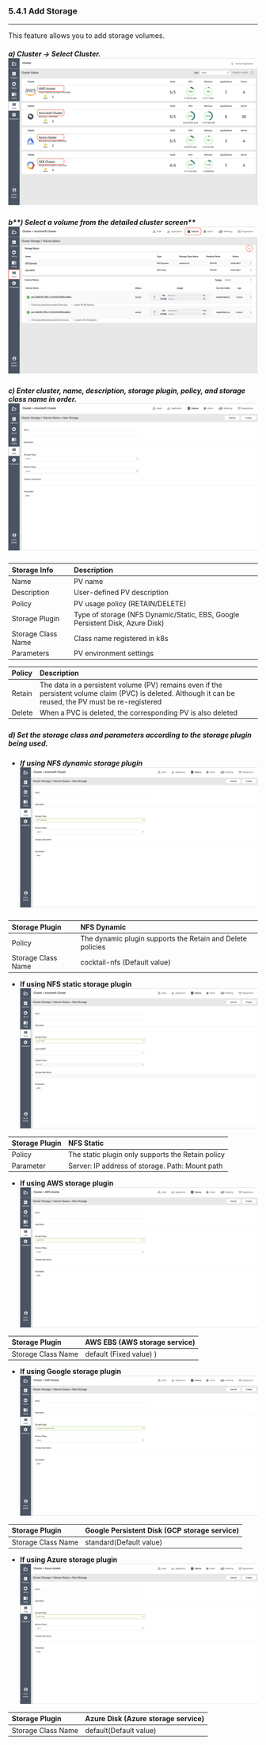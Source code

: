 ### 5.4.1 Add Storage

---

This feature allows you to add storage volumes.

##### **a\) Cluster → Select Cluster.**![](/assets/EN/2.5/5.4.1_1.png)

##### b**\) Select a volume from the detailed cluster screen**![](/assets/EN/2.5/5.4.1_2.png)

##### c\) Enter cluster, name, description, storage plugin, policy, and storage class name in order.![](/assets/EN/2.5/5.4.1_3.png)

| **Storage Info** | **Description** |
| :--- | :--- |
| Name | PV name |
| Description | User-defined PV description |
| Policy | PV usage policy \(RETAIN/DELETE\) |
| Storage Plugin | Type of storage \(NFS Dynamic/Static, EBS, Google Persistent Disk, Azure Disk\) |
| Storage Class Name | Class name registered in k8s |
| Parameters | PV environment settings |

| **Policy** | **Description** |
| :--- | :--- |
| Retain | The data in a persistent volume \(PV\) remains even if the persistent volume claim \(PVC\) is deleted. Although it can be reused, the PV must be re-registered |
| Delete | When a PVC is deleted, the corresponding PV is also deleted |

##### 

##### d\) Set the storage class and parameters according to the storage plugin being used.

* ##### If using NFS dynamic storage plugin![](/assets/EN/2.5/5.4.1_4.png)

| Storage Plugin | **NFS** Dynamic |
| :--- | :--- |
| Policy | The dynamic plugin supports the Retain and Delete policies |
| Storage Class Name | cocktail-nfs \(Default value\) |

* **If using NFS static storage plugin**![](/assets/EN/2.5/5.4.1_5.png)

| Storage Plugin | **NFS** Static |
| :--- | :--- |
| Policy | The static plugin only supports the Retain policy |
| Parameter | Server: IP address of storage. Path: Mount path |

* **If using AWS storage plugin**![](/assets/EN/2.5/5.4.1_6.png)

| Storage Plugin | AWS EBS \(AWS storage service\) |
| :--- | :--- |
| Storage Class Name | default \(Fixed value\) ) |

* **If using Google storage plugin**![](/assets/EN/2.5/5.4.1_7.png)

| Storage Plugin | Google Persistent Disk \(GCP storage service\) |
| :--- | :--- |
| Storage Class Name | standard\(Default value\) |

* **If using Azure storage plugin**![](/assets/EN/2.5/5.4.1_8.png)

| Storage Plugin | Azure Disk \(Azure storage service\) |
| :--- | :--- |
| Storage Class Name | default\(Default value\) |



